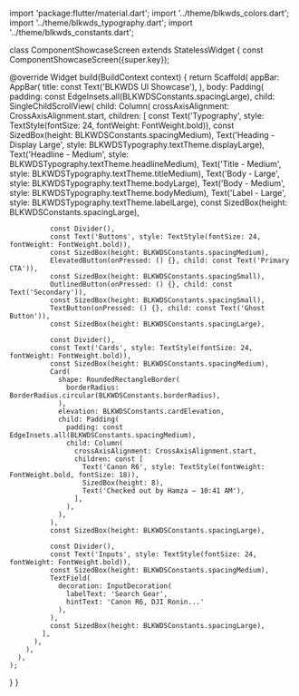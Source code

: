 import 'package:flutter/material.dart';
import '../theme/blkwds_colors.dart';
import '../theme/blkwds_typography.dart';
import '../theme/blkwds_constants.dart';

class ComponentShowcaseScreen extends StatelessWidget {
  const ComponentShowcaseScreen({super.key});

  @override
  Widget build(BuildContext context) {
    return Scaffold(
      appBar: AppBar(
        title: const Text('BLKWDS UI Showcase'),
      ),
      body: Padding(
        padding: const EdgeInsets.all(BLKWDSConstants.spacingLarge),
        child: SingleChildScrollView(
          child: Column(
            crossAxisAlignment: CrossAxisAlignment.start,
            children: [
              const Text('Typography', style: TextStyle(fontSize: 24, fontWeight: FontWeight.bold)),
              const SizedBox(height: BLKWDSConstants.spacingMedium),
              Text('Heading - Display Large', style: BLKWDSTypography.textTheme.displayLarge),
              Text('Headline - Medium', style: BLKWDSTypography.textTheme.headlineMedium),
              Text('Title - Medium', style: BLKWDSTypography.textTheme.titleMedium),
              Text('Body - Large', style: BLKWDSTypography.textTheme.bodyLarge),
              Text('Body - Medium', style: BLKWDSTypography.textTheme.bodyMedium),
              Text('Label - Large', style: BLKWDSTypography.textTheme.labelLarge),
              const SizedBox(height: BLKWDSConstants.spacingLarge),

              const Divider(),
              const Text('Buttons', style: TextStyle(fontSize: 24, fontWeight: FontWeight.bold)),
              const SizedBox(height: BLKWDSConstants.spacingMedium),
              ElevatedButton(onPressed: () {}, child: const Text('Primary CTA')),
              const SizedBox(height: BLKWDSConstants.spacingSmall),
              OutlinedButton(onPressed: () {}, child: const Text('Secondary')),
              const SizedBox(height: BLKWDSConstants.spacingSmall),
              TextButton(onPressed: () {}, child: const Text('Ghost Button')),
              const SizedBox(height: BLKWDSConstants.spacingLarge),

              const Divider(),
              const Text('Cards', style: TextStyle(fontSize: 24, fontWeight: FontWeight.bold)),
              const SizedBox(height: BLKWDSConstants.spacingMedium),
              Card(
                shape: RoundedRectangleBorder(
                  borderRadius: BorderRadius.circular(BLKWDSConstants.borderRadius),
                ),
                elevation: BLKWDSConstants.cardElevation,
                child: Padding(
                  padding: const EdgeInsets.all(BLKWDSConstants.spacingMedium),
                  child: Column(
                    crossAxisAlignment: CrossAxisAlignment.start,
                    children: const [
                      Text('Canon R6', style: TextStyle(fontWeight: FontWeight.bold, fontSize: 18)),
                      SizedBox(height: 8),
                      Text('Checked out by Hamza – 10:41 AM'),
                    ],
                  ),
                ),
              ),
              const SizedBox(height: BLKWDSConstants.spacingLarge),

              const Divider(),
              const Text('Inputs', style: TextStyle(fontSize: 24, fontWeight: FontWeight.bold)),
              const SizedBox(height: BLKWDSConstants.spacingMedium),
              TextField(
                decoration: InputDecoration(
                  labelText: 'Search Gear',
                  hintText: 'Canon R6, DJI Ronin...'
                ),
              ),
              const SizedBox(height: BLKWDSConstants.spacingLarge),
            ],
          ),
        ),
      ),
    );
  }
}
